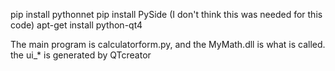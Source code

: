 pip install pythonnet 
pip install PySide (I don't think this was needed for this code)
apt-get install python-qt4

The main program is calculatorform.py, and the MyMath.dll is what is called. the ui_* is generated by QTcreator 
